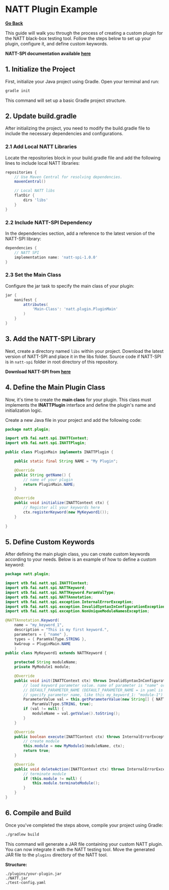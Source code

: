 # NATT Plugin Example

**[Go Back](../../README.md)**

This guide will walk you through the process of creating a custom plugin for the NATT black-box testing tool. Follow the steps below to set up your plugin, configure it, and define custom keywords.

**NATT-SPI documentation available [here](../../natt-spi)**

## 1. Initialize the Project

First, initialize your Java project using Gradle. Open your terminal and run:

```bash
gradle init
```

This command will set up a basic Gradle project structure.

## 2. Update build.gradle

After initializing the project, you need to modify the build.gradle file to include the necessary dependencies and configurations.

### 2.1 Add Local NATT Libraries

Locate the repositories block in your build.gradle file and add the following lines to include local NATT libraries:

```gradle
repositories {
    // Use Maven Central for resolving dependencies.
    mavenCentral()

    // Local NATT libs
    flatDir {
        dirs 'libs'
    }
}
```

### 2.2 Include NATT-SPI Dependency

In the dependencies section, add a reference to the latest version of the NATT-SPI library:

```gradle
dependencies {
    // NATT SPI
    implementation name: 'natt-spi-1.0.0'
}
```

### 2.3 Set the Main Class

Configure the jar task to specify the main class of your plugin:

```gradle
jar {
    manifest {
        attributes(
            'Main-Class': 'natt.plugin.PluginMain'
        )
    }
}
```

## 3. Add the NATT-SPI Library

Next, create a directory named `libs` within your project. Download the latest version of NATT-SPI and place it in the libs folder. Source code if NATT-SPI is in `natt-spi` folder in root directory of this repository.

**Download NATT-SPI from [here](https://github.com/0xMartin/NetworkAppTestingTool/releases)**

## 4. Define the Main Plugin Class

Now, it's time to create the **main class** for your plugin. This class must implements the **INATTPlugin** interface and define the plugin's name and initialization logic.

Create a new Java file in your project and add the following code:

```java
package natt.plugin;

import utb.fai.natt.spi.INATTContext;
import utb.fai.natt.spi.INATTPlugin;

public class PluginMain implements INATTPlugin {

    public static final String NAME = "My Plugin";

    @Override
    public String getName() {
        // name of your plugin
        return PluginMain.NAME;
    }

    @Override
    public void initialize(INATTContext ctx) {
        // Register all your keywords here
        ctx.registerKeyword(new MyKeyword1());     
    }
    
}
```

## 5. Define Custom Keywords

After defining the main plugin class, you can create custom keywords according to your needs. Below is an example of how to define a custom keyword:

```java
package natt.plugin;

import utb.fai.natt.spi.INATTContext;
import utb.fai.natt.spi.NATTKeyword;
import utb.fai.natt.spi.NATTKeyword.ParamValType;
import utb.fai.natt.spi.NATTAnnotation;
import utb.fai.natt.spi.exception.InternalErrorException;
import utb.fai.natt.spi.exception.InvalidSyntaxInConfigurationException;
import utb.fai.natt.spi.exception.NonUniqueModuleNamesException;

@NATTAnnotation.Keyword(
    name = "my_keyword_1",
    description = "This is my first keyword.",
    parameters = { "name" },
    types = { ParamValType.STRING },
    kwGroup = PluginMain.NAME
    )
public class MyKeyword1 extends NATTKeyword {

    protected String moduleName;
    private MyModule1 module;

    @Override
    public void init(INATTContext ctx) throws InvalidSyntaxInConfigurationException {
        // load keyword parameter value. name of parameter is "name" or
        // DEFAULT_PARAMETER_NAME (DEFAULT_PARAMETER_NAME = in yaml is no need to
        // specify parameter name, like this my_keyword_1: "module-1")
        ParameterValue val = this.getParameterValue(new String[] { NATTKeyword.DEFAULT_PARAMETER_NAME, "name" },
            ParamValType.STRING, true);
        if (val != null) {
            moduleName = val.getValue().toString();
        }
    }

    @Override
    public boolean execute(INATTContext ctx) throws InternalErrorException, NonUniqueModuleNamesException {
        // create module
        this.module = new MyModule1(moduleName, ctx);
        return true;
    }

    @Override
    public void deleteAction(INATTContext ctx) throws InternalErrorException {
        // terminate module
        if (this.module != null) {
            this.module.terminateModule();
        }
    }
}
```

## 6. Compile and Build

Once you've completed the steps above, compile your project using Gradle:

```bash
./gradlew build
```

This command will generate a JAR file containing your custom NATT plugin. You can now integrate it with the NATT testing tool. Move the generated JAR file to the `plugins` directory of the NATT tool.

**Structure:**
```
./plugins/your-plugin.jar
./NATT.jar
./test-config.yaml
```
